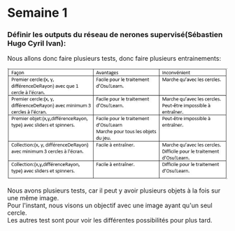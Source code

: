 # Semaine 1  


### Définir les outputs du réseau de nerones supervisé(Sébastien Hugo Cyril Ivan):  

Nous allons donc faire plusieurs tests, donc faire plusieurs entrainements:  
<p align="center"><img src="tableauTest.JPG"></p>  

Nous avons plusieurs tests, car il peut y avoir plusieurs objets à la fois sur une même image.  
Pour l'instant, nous visons un objectif avec une image ayant qu'un seul cercle.  
Les autres test sont pour voir les différentes possibilités pour plus tard.  


